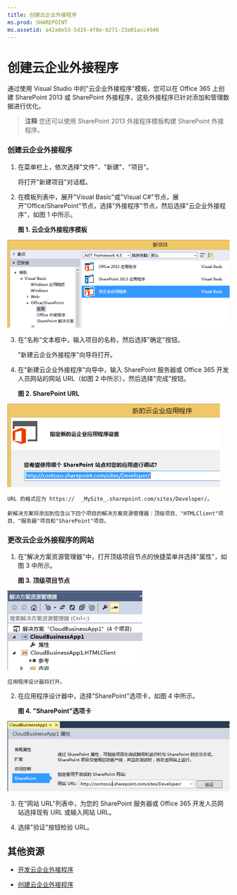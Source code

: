 ```yaml
---
title: 创建云企业外接程序
ms.prod: SHAREPOINT
ms.assetid: a42a0e53-5d19-4f0e-b271-23a01acc4946
---
```



# 创建云企业外接程序
通过使用 Visual Studio 中的"云企业外接程序"模板，您可以在 Office 365 上创建 SharePoint 2013 或 SharePoint 外接程序，这些外接程序已针对添加和管理数据进行优化。
> **注释**
> 您还可以使用 SharePoint 2013 外接程序模板构建 SharePoint 外接程序。 





### 创建云企业外接程序


1. 在菜单栏上，依次选择"文件"、"新建"、"项目"。

    将打开"新建项目"对话框。


2. 在模板列表中，展开"Visual Basic"或"Visual C#"节点，展开"Office/SharePoint"节点，选择"外接程序"节点，然后选择"云企业外接程序"，如图 1 中所示。

   **图 1. 云企业外接程序模板**



![用于创建云企业应用程序的模板](images/CloudBusinessApptemplate.PNG)





3. 在"名称"文本框中，输入项目的名称，然后选择"确定"按钮。

    "新建云企业外接程序"向导将打开。


4. 在"新建云企业外接程序"向导中，输入 SharePoint 服务器或 Office 365 开发人员网站的网站 URL（如图 2 中所示），然后选择"完成"按钮。

   **图 2. SharePoint URL**



![SharePoint URL](images/SiteURL.PNG)


    URL 的格式应为 https://  _MySite_.sharepoint.com/sites/Developer/。

    新解决方案将添加到包含以下四个项目的解决方案资源管理器：顶级项目、"HTMLClient"项目、"服务器"项目和"SharePoint"项目。



### 更改云企业外接程序的网站


1. 在"解决方案资源管理器"中，打开顶级项目节点的快捷菜单并选择"属性"，如图 3 中所示。

   **图 3. 顶级项目节点**



![顶级项目节点](images/Top-levelprojectnode.PNG)


    应用程序设计器将打开。


2. 在应用程序设计器中，选择"SharePoint"选项卡，如图 4 中所示。

   **图 4. "SharePoint"选项卡**



![SharePoint 属性选项卡](images/SharePointtab.PNG)





3. 在"网站 URL"列表中，为您的 SharePoint 服务器或 Office 365 开发人员网站选择现有 URL 或输入网站 URL。


4. 选择"验证"按钮检验 URL。



## 其他资源
<a name="bk_addresources"> </a>


-  [开发云企业外接程序](develop-cloud-business-add-ins.md)


-  [创建云企业外接程序](create-cloud-business-add-ins.md)



